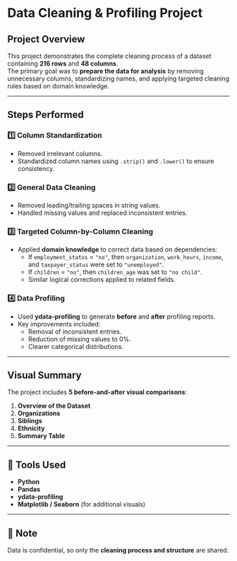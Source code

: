 # Data Cleaning & Profiling Project

## Project Overview
This project demonstrates the complete cleaning process of a dataset containing **216 rows** and **48 columns**.  
The primary goal was to **prepare the data for analysis** by removing unnecessary columns, standardizing names, and applying targeted cleaning rules based on domain knowledge.

---

## Steps Performed

### 1️⃣ Column Standardization
- Removed irrelevant columns.
- Standardized column names using `.strip()` and `.lower()` to ensure consistency.

### 2️⃣ General Data Cleaning
- Removed leading/trailing spaces in string values.
- Handled missing values and replaced inconsistent entries.

### 3️⃣ Targeted Column-by-Column Cleaning
- Applied **domain knowledge** to correct data based on dependencies:
  - If `employment_status` = `"no"`, then `organization`, `work_hours`, `income`, and `taxpayer_status` were set to `"unemployed"`.
  - If `children` = `"no"`, then `children_age` was set to `"no child"`.
  - Similar logical corrections applied to related fields.

### 4️⃣ Data Profiling
- Used **ydata-profiling** to generate **before** and **after** profiling reports.
- Key improvements included:
  - Removal of inconsistent entries.
  - Reduction of missing values to 0%.
  - Clearer categorical distributions.

---

## Visual Summary
The project includes **5 before-and-after visual comparisons**:
1. **Overview of the Dataset**
2. **Organizations**
3. **Siblings**
4. **Ethnicity**
5. **Summary Table**


---

## 🚀 Tools Used
- **Python**
- **Pandas**
- **ydata-profiling**
- **Matplotlib / Seaborn** (for additional visuals)

---

## 📢 Note
Data is confidential, so only the **cleaning process and structure** are shared.
